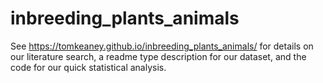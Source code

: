 # inbreeding_plants_animals

See https://tomkeaney.github.io/inbreeding_plants_animals/ for details on our literature search, a readme type description for our dataset, and the code for our quick statistical analysis.
